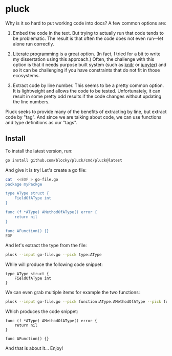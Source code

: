# pluck

Why is it so hard to put working code into docs? A few common options are:

1. Embed the code in the text.  But trying to actually run that code tends to
   be problematic.  The result is that often the code does not even
   run--let alone run correctly.

2. [Literate programming](https://en.wikipedia.org/wiki/Literate_programming)
   is a great option.  (In fact, I tried for a bit to write my dissertation
   using this approach.)  Often, the challenge with this option is that it needs
   purpose built system (such as [knitr](https://yihui.org/knitr/) or
   [jupyter](https://jupyter.org/)) and so it can be challenging if you have
   constraints that do not fit in those ecosystems.

3. Extract code by line number.  This seems to be a pretty common option. It
   is lightweight and allows the code to be tested. Unfortunately, it can
   result in some pretty odd results if the code changes without updating the
   line numbers.

Pluck seeks to provide many of the benefits of extracting by line, but extract
code by "tag".  And since we are talking about code, we can use functions and
type definitions as our "tags".

## Install

To install the latest version, run:

```bash
go install github.com/blocky/pluck/cmd/pluck@latest
```

And give it is try! Let's create a go file:

```bash
cat  <<EOF > go-file.go
package myPackge

type AType struct {
    FieldOfAType int
}

func (f *AType) AMethodOfAType() error {
    return nil
}

func AFunction() {}
EOF
```

And let's extract the type from the file:

```bash
pluck --input go-file.go --pick type:AType
```

While will produce the following code snippet:

```
type AType struct {
    FieldOfAType int
}
```

We can even grab multiple items for example the two functions:

```bash
pluck --input go-file.go --pick function:AType.AMethodOfAType --pick function:AFunction
```

Which produces the code snippet:

```
func (f *AType) AMethodOfAType() error {
    return nil
}

func AFunction() {}
```

And that is about it... Enjoy!
